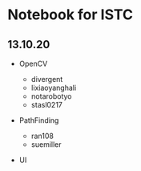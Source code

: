 Notebook for ISTC
=================

13.10.20
--------

* OpenCV
  * divergent
  * lixiaoyanghali
  * notarobotyo
  * stasl0217

* PathFinding
  * ran108
  * suemiller

* UI

